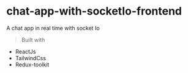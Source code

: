 # chat-app-with-socketIo-frontend
A chat app in real time with socket Io
> Built with 
- ReactJs
- TailwindCss
- Redux-toolkit 
